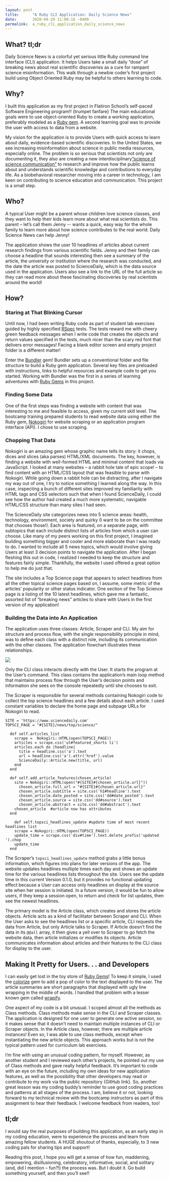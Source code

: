 ```yaml
---
layout: post
title:      "A Ruby CLI Application: Daily Science News"
date:       2020-04-29 11:00:16 -0400
permalink:  a_ruby_cli_application_daily_science_news
---
```


## What?  tl;dr

Daily Science News is a colorful yet serious little Ruby command line interface (CLI) application. It helps Users take a small daily “dose” of breaking news about real scientific discoveries as a cure for rampant science misinformation. This walk through a newbie coder’s first project build using Object Oriented Ruby may be helpful to others learning to code.

## Why?

I built this application as my first project in Flatiron School’s self-paced Software Engineering program‼ {trumpet fanfare}  The main educational goals were to use object-oriented Ruby to create a working application, preferably modeled as a [Ruby gem](https://rubygems.org/). A second learning goal was to provide the user with access to data from a website.

My vision for the application is to provide Users with quick access to learn about daily, evidence-based scientific discoveries. In the United States, we see increasing misinformation about science in public media resources, especially online. The problem is so serious that scientists not only are documenting it, they also are creating a new interdisciplinary[“science of science communication”](https://www.ncbi.nlm.nih.gov/pmc/articles/PMC6475368/) to research and improve how the public learns about and understands scientific knowledge and contributions to everyday life. As a biobehavioral researcher moving into a career in technology, I am keen on contributing to science education and communication. This project is a small step.

## Who? 

A typical User might be a parent whose children love science classes, and they want to help their kids learn more about what real scientists do. This parent – let’s call them Jenny -- wants a quick, easy way for the whole family to learn more about how science contributes to the real world. Daily Science News can help Jenny! 

The application shows the user 10 headlines of articles about current research findings from various scientific fields. Jenny and their family can choose a headline that sounds interesting then see a summary of the article, the university or institution where the research was conducted, and the date the article was posted to ScienceDaily, which is the data source used in the application. Users also see a link to the URL of the full article so they can read more about these fascinating discoveries by real scientists around the world!

## How?

### Staring at That Blinking Cursor

Until now, I had been writing Ruby code as part of student lab exercises guided by highly specified [RSpec](https://rspec.info/) tests. The tests reward me with cheery green feedback messages when I write code that creates the objects and return values specified in the tests, much nicer than the scary red font that delivers error messages! Facing a blank editor screen and empty project folder is a different matter! 

Enter the [Bundler](https://bundler.io/) gem! Bundler sets up a conventional folder and file structure to build a Ruby gem application. Several key files are preloaded with instructions, links to helpful resources and example code to get you started. Working with Bundler was the first in a series of learning adventures with [Ruby Gems](https://rubygems.org/)  in this project. 

### Finding Some Data

One of the first steps was finding a website with content that was interesting to me and feasible to access, given my current skill level. The bootcamp training prepared students to read website data using either the Ruby gem, [Nokogiri](https://rubygems.org/gems/nokogiri) for website scraping or an application program interface (API). I chose to use scraping. 

### Chopping That Data

Nokogiri is an amazing gem whose graphic name tells its story:  it chops, dices and slices (aka parses) HTML/XML documents. The key, however, is finding a website with well-formed HTML and minimal content that loads via JavaScript. I looked at many websites – a rabbit hole tale of epic scope! – to find content with an HTML/CSS layout that was feasible to parse with Nokogiri. While going down a rabbit hole can be distracting, after I navigate my way out of one, I try to notice something I learned along the way. In this case, inspecting a bunch of different sites improved my familiarity with HTML tags and CSS selectors such that when I found ScienceDaily, I could see how the author had created a much more systematic, navigable HTML/CSS structure than many sites I had seen. 

The ScienceDaily site categorizes news into 5 science areas: health, technology, environment, society and quirky (I want to be on the committee that chooses those!). Each area is featured, on a separate page, with subtopics that each include distinct lists of articles from which a user can choose. Like many of my peers working on this first project, I imagined building something bigger and cooler and more elaborate than I was ready to do. I wanted to include all 5 news topics, which would involve giving Users at least 3 decision points to navigate the application. After I began fleshing this out in code, I realized I needed to keep the structure and features fairly simple. Thankfully, the website I used offered a great option to help me do just that.

The site includes a Top Science page that appears to select headlines from all the other topical science pages based on, I assume, some metric of the articles’ popularity or other status indicator. One section of the Top Science page is a listing of the 10 latest headlines, which gave me a fantastic, assorted list of “breaking news” articles to share with Users in the first version of my application! 

### Building the Data into An Application

The application uses three classes: Article, Scraper and CLI. My aim for structure and process flow, with the single responsibility principle in mind, was to define each class with a distinct role, including its communication with the other classes. The application flowchart illustrates these relationships. 

![](https://imgur.com/82nfSVn)

Only the CLI class interacts directly with the User. It starts the program at the User’s command. This class contains the application’s main loop method that maintains process flow through the User’s decision points and information she sees on the console repeatedly until she chooses to exit. 

The Scraper is responsible for several methods containing Nokogiri code to collect the top science headlines and a few details about each article. I used constant variables to declare the home page and subpage URLs for Nokogiri to read.   

```
SITE = 'https://www.sciencedaily.com'
TOPSCI_PAGE = "#{SITE}/news/top/science/"

  def self.articles_list 
    scrape =  Nokogiri::HTML(open(TOPSCI_PAGE))
    articles = scrape.css('ul#featured_shorts li')
    articles.each do |headline| 
      title = headline.css('a').text
      url = headline.css('a').attr('href').value
      ScienceDaily::Article.new(title, url) 
    end
  end

  def self.add_article_features(chosen_article)
    site = Nokogiri::HTML(open("#{SITE}#{chosen_article.url}"))
      chosen_article.full_url = "#{SITE}#{chosen_article.url}"
      chosen_article.subtitle = site.css('h1#headline').text
      chosen_article.date_posted = site.css('dd#date_posted').text
      chosen_article.source = site.css('dd#source').text
      chosen_article.abstract = site.css('dd#abstract').text
    chosen_article  #article now has attributes
  end
	
	def self.topsci_headlines_update #update time of most recent headlines list
    scrape = Nokogiri::HTML(open(TOPSCI_PAGE))
    update_time = scrape.css('div#time').text.delete_prefix('updated ').chop
    update_time
  end
```

The Scraper’s ```topsci_headlines_update``` method grabs a little bonus information, which figures into plans for later versions of the app. The website updates headlines multiple times each day and shows an update time for the various headlines lists throughout the site. Users see the update time in this current Version 0.1.0, but it provides no functional updating effect because a User can access only headlines on display at the source site when her session is initiated. In a future version, it would be fun to allow users, if they keep a session open, to return and check for list updates, then see the newest headlines.

The primary model is the Article class, which creates and stores the article objects. Article acts as a kind of facilitator between Scraper and CLI. When the User asks to see the headlines list or a specific article, CLI requests the data from Article, but only Article talks to Scraper. If Article doesn’t find the data in its ```@@all``` array, it then gives a yell over to Scraper to go fetch the website data, then article initializes or modifies its objects. Article communicates information about articles and their features to the CLI class for display to the user. 

## Making It Pretty for Users. . . and Developers

I can easily get lost in the toy store of [Ruby Gems]( https://rubygems.org)! To keep it simple, I used the [colorize](https://rubygems.org/gems/colorize) gem to add a pop of color to the text displayed to the user. The article summaries are short paragraphs that displayed with ugly line wrapping in the middle of words. I handled that problem with a lesser known gem called [wrapify]( https://rubygems.org/gems/wrapify).

One aspect of my code is a bit unusual. I scoped almost all the methods as Class methods. Class methods make sense in the CLI and Scraper classes. The application is designed for one user to generate one active session, so it makes sense that it doesn’t need to maintain multiple instances of CLI or Scraper objects. In the Article class, however, there are multiple article instances! Even so, I was able to use class methods, except when instantiating the new article objects. This approach works but is not the typical pattern used for curriculum lab exercises. 

I’m fine with using an unusual coding pattern, for myself. However, as another student and I reviewed each other’s projects, he pointed out my use of Class methods and gave really helpful feedback. It’s important to code with an eye on the future, including my own ideas for new application features, as well as the possibility that other developers may read or contribute to my work via the public repository {GitHub link}. So, another great lesson was my coding buddy’s reminder to use good coding practices and patterns at all stages of the process. I am, believe it or not, looking forward to my technical review with the bootcamp instructors as part of this assignment to hear their feedback. I welcome feedback from readers, too!

## tl;dr

I would say the real purposes of building this application, as an early step in my coding education, were to experience the process and learn from amazing fellow students. A HUGE shoutout of thanks, especially, to 3 new coding pals for sharing tips and support!

Reading this post, I hope you will get a sense of how fun, maddening, empowering, disillusioning, celebratory, informative, social, and solitary (and, did I mention – fun?!) the process was. But I doubt it. Go build something yourself, and then you’ll see‼ 

